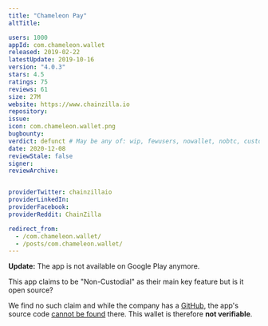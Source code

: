 ```yaml
---
title: "Chameleon Pay"
altTitle: 

users: 1000
appId: com.chameleon.wallet
released: 2019-02-22
latestUpdate: 2019-10-16
version: "4.0.3"
stars: 4.5
ratings: 75
reviews: 61
size: 27M
website: https://www.chainzilla.io
repository: 
issue: 
icon: com.chameleon.wallet.png
bugbounty: 
verdict: defunct # May be any of: wip, fewusers, nowallet, nobtc, custodial, nosource, nonverifiable, reproducible, bounty, defunct
date: 2020-12-08
reviewStale: false
signer: 
reviewArchive:


providerTwitter: chainzillaio
providerLinkedIn: 
providerFacebook: 
providerReddit: ChainZilla

redirect_from:
  - /com.chameleon.wallet/
  - /posts/com.chameleon.wallet/
---
```



**Update:** The app is not available on Google Play anymore.

This app claims to be "Non-Custodial" as their main key feature but is it open
source?

We find no such claim and while the company has a 
[GitHub](https://github.com/ChainZilla), the app's source code
[cannot be found](https://github.com/search?q=org%3AChainZilla+%22com.chameleon.wallet%22&type=Code)
there. This wallet is therefore **not verifiable**.
